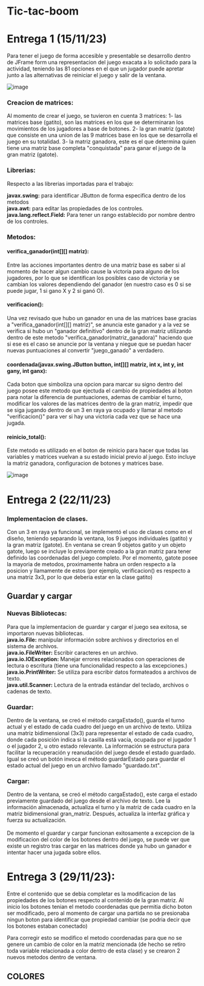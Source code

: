 # Tic-tac-boom

# Entrega 1 (15/11/23)
Para tener el juego de forma accesible y presentable se desarrollo dentro de JFrame form una representacion del juego exacata a lo solicitado para la actividad,
teniendo las 81 opciones en el que un jugador puede apretar junto a las alternativas de reiniciar el juego y salir de la ventana.

![image](https://github.com/Cristo100/Tic-tac-boom/assets/135175850/ff53b9a8-b04b-425c-8267-decaef81df63)

### Creacion de matrices:
Al momento de crear el juego, se tuvieron en cuenta 3 matrices:
1- las matrices base (gatito), son las matrices en los que se determinaran los movimientos de los jugadores a base de botones.
2- la gran matriz (gatote) que consiste en una union de las 9 matrices base en los que se desarrolla el juego en su totalidad.
3- la matriz ganadora, este es el que determina quien tiene una matriz base completa "conquistada" para ganar el juego de la gran matriz (gatote).<br>

### Librerias:
Respecto a las librerias importadas para el trabajo:

**javax.swing:** para identificar JButton de forma especifica dentro de los metodos<br>
**java.awt:** para editar las propiedades de los controles.<br>
**java.lang.reflect.Field:** Para tener un rango establecido por nombre dentro de los controles.<br>

### Metodos:
#### verifica_ganador(int[][] matriz):
Entre las acciones importantes dentro de una matriz base es saber si al momento de hacer algun cambio cause la victoria para alguno de
los jugadores, por lo que se identifican los posibles caso de victoria y se cambian los valores dependiendo del ganador (en nuestro caso es 0 si se puede jugar, 1 si gano X y 2 si ganó O).

#### verificacion():
Una vez revisado que hubo un ganador en una de las matrices base gracias a "verifica_ganador(int[][] matriz)", se anuncia este ganador y a la vez se verifica si hubo un "ganador definitivo" dentro de la gran matriz utilizando dentro de este metodo "verifica_ganador(matriz_ganadora)" haciendo que si ese es el caso se anuncie por la ventana y niegue que se puedan hacer nuevas puntuaciones al convertir "juego_ganado" a verdadero.

#### coordenada(javax.swing.JButton button, int[][] matriz, int x, int y, int gany, int ganx):
Cada boton que simboliza una opcion para marcar su signo dentro del juego posee este metodo que ejectuda el cambio de propiedades al boton para notar la diferencia de puntuaciones, ademas de cambiar el turno, modificar los valores de las matrices dentro de la gran matriz, impedir que se siga jugando dentro de un 3 en raya ya ocupado y llamar al metodo "verificacion()" para ver si hay una victoria cada vez que se hace una jugada.

#### reinicio_total():
Este metodo es utilizado en el boton de reinicio para hacer que todas las variables y matrices vuelvan a su estado inicial previo al juego. Esto incluye la matriz ganadora, configuracion de botones y matrices base.<br>

![image](https://github.com/Cristo100/Tic-tac-boom/assets/135175850/6bb70054-537a-4bac-a020-0207e2918167)


# Entrega 2 (22/11/23)
### Implementacion de clases.
Con un 3 en raya ya funcional, se implementó el uso de clases como en el diseño, teniendo separando la ventana, los 9 juegos individuales (gatito) y la gran matriz (gatote). En ventana se crean 9 objetos gatito y un objeto gatote, luego se incluye lo previamente creado a la gran matriz para tener definido las coordenadas del juego completo. Por el momento, gatote posee la mayoria de metodos, proximamente habra un orden respecto a la posicion y llamamente de estos (por ejemplo, verificacion() es respecto a una matriz 3x3, por lo que deberia estar en la clase gatito)

## Guardar y cargar
### Nuevas Bibliotecas:
Para que la implementacion de guardar y cargar el juego sea exitosa, se importaron nuevas bibliotecas.
<br>
**java.io.File:** manipular información sobre archivos y directorios en el sistema de archivos.
<br>
**java.io.FileWriter:** Escribir caracteres en un archivo.
<br>
**java.io.IOException:** Manejar errores relacionados con operaciones de lectura o escritura (tiene una funcionalidad respecto a las excepciones.)
<br>
**java.io.PrintWriter:** Se utiliza para escribir datos formateados a archivos de texto.
<br>
**java.util.Scanner:** Lectura de la entrada estándar del teclado, archivos o cadenas de texto.


### Guardar:
Dentro de la ventana, se creó el método cargaEstado(),  guarda el turno actual y el estado de cada cuadro del juego en un archivo de texto. Utiliza una matriz bidimensional (3x3) para representar el estado de cada cuadro, donde cada posición indica si la casilla está vacía, ocupada por el jugador 1 o el jugador 2, u otro estado relevante. La información se estructura para facilitar la recuperación y reanudación del juego desde el estado guardado. Igual se creó un botón invoca el método guardarEstado para guardar el estado actual del juego en un archivo llamado "guardado.txt".

### Cargar:
Dentro de la ventana, se creó el método cargaEstado(), este carga el estado previamente guardado del juego desde el archivo de texto. Lee la información almacenada, actualiza el turno y la matriz de cada cuadro en la matriz bidimensional gran_matriz. Después, actualiza la interfaz gráfica y fuerza su actualización.
<br><br>
De momento el guardar y cargar funcionan exitosamente a excepcion de la modificacion del color de los botones dentro del juego, se puede ver que existe un registro tras cargar en las matrices donde ya hubo un ganador e intentar hacer una jugada sobre ellos.


# Entrega 3 (29/11/23):

Entre el contenido que se debia completar es la modificacion de las propiedades de los botones respecto al contenido de la gran matriz. Al inicio los botones tenian el metodo coordenadas que permitia dicho boton ser modificado, pero al momento de cargar una partida no se presionaba ningun boton para identificar que propiedad cambiar (se podria decir que los botones estaban conectado)

Para corregir esto se modifico el metodo coordenadas para que no se genere un cambio de color en la matriz mencionada (de hecho se retiro toda variable relacionada a color dentro de esta clase) y se crearon 2 nuevos metodos dentro de ventana.

## COLORES
###









